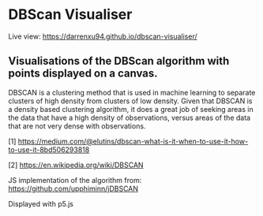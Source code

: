 # DBScan Visualiser

Live view: https://darrenxu94.github.io/dbscan-visualiser/

## Visualisations of the DBScan algorithm with points displayed on a canvas.

DBSCAN is a clustering method that is used in machine learning to separate clusters of high density from clusters of low density. Given that DBSCAN is a density based clustering algorithm, it does a great job of seeking areas in the data that have a high density of observations, versus areas of the data that are not very dense with observations. 

[1] https://medium.com/@elutins/dbscan-what-is-it-when-to-use-it-how-to-use-it-8bd506293818

[2] https://en.wikipedia.org/wiki/DBSCAN

JS implementation of the algorithm from: https://github.com/upphiminn/jDBSCAN

Displayed with p5.js